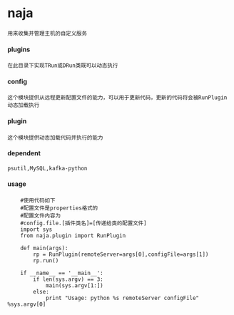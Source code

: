 # naja
	用来收集并管理主机的自定义服务

#### plugins 
	在此目录下实现TRun或DRun类既可以动态执行 
#### config
	这个模块提供从远程更新配置文件的能力，可以用于更新代码，更新的代码将会被RunPlugin动态加载执行
#### plugin
	这个模块提供动态加载代码并执行的能力
#### dependent
	psutil,MySQL,kafka-python
#### usage
```
	#使用代码如下
	#配置文件是properties格式的
	#配置文件内容为
	#config.file.[插件类名]=[传递给类的配置文件]
	import sys
	from naja.plugin import RunPlugin
	
	def main(args):
		rp = RunPlugin(remoteServer=args[0],configFile=args[1])
		rp.run()

	if __name__ == '__main__':
		if len(sys.argv) == 3:
			main(sys.argv[1:])
		else:
			print "Usage: python %s remoteServer configFile" %sys.argv[0]

```
